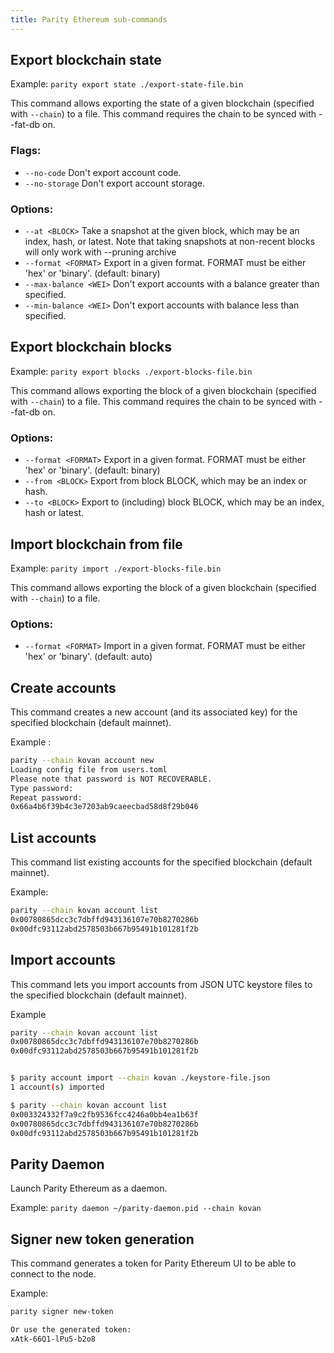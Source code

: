 ```yaml
---
title: Parity Ethereum sub-commands
---
```


## Export blockchain state

Example: `parity export state ./export-state-file.bin`

This command allows exporting the state of a given blockchain (specified with `--chain`) to a file.
This command requires the chain to be synced with --fat-db on.

### Flags:
- `--no-code`       Don't export account code.
- `--no-storage`    Don't export account storage.

### Options:
- `--at <BLOCK>`           Take a snapshot at the given block, which may be an index, hash, or latest. Note that taking snapshots at non-recent blocks will only work with --pruning archive
- `--format <FORMAT>`      Export in a given format. FORMAT must be either 'hex' or 'binary'. (default: binary)
- `--max-balance <WEI>`    Don't export accounts with a balance greater than specified.
- `--min-balance <WEI>`    Don't export accounts with balance less than specified.

## Export blockchain blocks

Example: `parity export blocks ./export-blocks-file.bin`

This command allows exporting the block of a given blockchain (specified with `--chain`) to a file.
This command requires the chain to be synced with --fat-db on.

### Options:
- `--format <FORMAT>`    Export in a given format. FORMAT must be either 'hex' or 'binary'. (default: binary)
- `--from <BLOCK>`       Export from block BLOCK, which may be an index or hash.
- `--to <BLOCK>`         Export to (including) block BLOCK, which may be an index, hash or latest.

## Import blockchain from file

Example: `parity import ./export-blocks-file.bin`

This command allows exporting the block of a given blockchain (specified with `--chain`) to a file.

### Options:
- `--format <FORMAT>`    Import in a given format. FORMAT must be either 'hex' or 'binary'. (default: auto)

## Create accounts

This command creates a new account (and its associated key) for the specified blockchain (default mainnet).

Example :
```bash
parity --chain kovan account new
Loading config file from users.toml
Please note that password is NOT RECOVERABLE.
Type password: 
Repeat password:
0x66a4b6f39b4c3e7203ab9caeecbad58d8f29b046
```


## List accounts

This command list existing accounts for the specified blockchain (default mainnet).

Example:
```bash
parity --chain kovan account list
0x00780865dcc3c7dbffd943136107e70b8270286b
0x00dfc93112abd2578503b667b95491b101281f2b
```

## Import accounts

This command lets you import accounts from JSON UTC keystore files to the specified blockchain (default mainnet).

Example
```bash
parity --chain kovan account list
0x00780865dcc3c7dbffd943136107e70b8270286b
0x00dfc93112abd2578503b667b95491b101281f2b


$ parity account import --chain kovan ./keystore-file.json 
1 account(s) imported

$ parity --chain kovan account list
0x003324332f7a9c2fb9536fcc4246a0bb4ea1b63f
0x00780865dcc3c7dbffd943136107e70b8270286b
0x00dfc93112abd2578503b667b95491b101281f2b
```

## Parity Daemon

Launch Parity Ethereum as a daemon.

Example:
`parity daemon ~/parity-daemon.pid --chain kovan`



## Signer new token generation

This command generates a token for Parity Ethereum UI to be able to connect to the node.

Example:
```bash
parity signer new-token

Or use the generated token:
xAtk-66Q1-lPu5-b2o8
```


